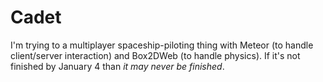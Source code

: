 # Cadet

I'm trying to a multiplayer spaceship-piloting thing with Meteor (to handle client/server interaction) and Box2DWeb (to handle physics). If it's not finished by January 4 than *it may never be finished*.